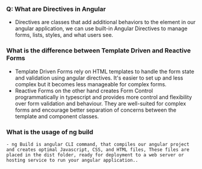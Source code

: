 ### Q: What are Directives in Angular
   - Directives are classes that add additional behaviors to the element in our angular application, we can use built-in Angular Directives to manage forms, lists, styles, and what users see.

### What is the difference between Template Driven and Reactive Forms
   - Template Driven Forms rely on HTML templates to handle the form state and validation using angular directives. It's easier to set up and less complex but it becomes less manageable for complex forms.
   - Reactive Forms on the other hand creates Form Control programmatically in typescript and provides more control and flexibility over form validation and behaviour. They are well-suited for complex forms and encourage better separation of concerns between the template and component classes.

### What is the usage of ng build
    - ng Build is angular CLI command, that compiles our angular project and creates optimal Javascript, CSS, and HTML files, These files are placed in the dist folder, ready for deployment to a web server or hosting service to run your angular application..
